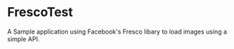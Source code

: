 # FrescoTest

A Sample application using Facebook's Fresco libary to load images using a simple API.
